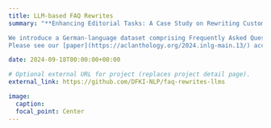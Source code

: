 ```yaml
---
title: LLM-based FAQ Rewrites
summary: "**Enhancing Editorial Tasks: A Case Study on Rewriting Customer Help Page Contents Using Large Language Models**<br><br>

We introduce a German-language dataset comprising Frequently Asked Question-Answer pairs: raw FAQ drafts, their revisions by professional editors and LLM generated revisions. The data was used to investigate the use of large language models (LLMs) to enhance the editorial process of rewriting customer help pages. The corpus comprises 56 question-answer pairs addressing potential customer inquiries across various topics. For each FAQ pair, a raw input is provided by specialized departments, and a rewritten gold output is crafted by a professional editor of Deutsche Telekom. The final dataset also includes LLM generated FAQ-pairs.
Please see our [paper](https://aclanthology.org/2024.inlg-main.13/) accepted at INLG 20204, Tokyo, Japan. You can find the Github repo containing the dataset here [https://github.com/DFKI-NLP/faq-rewrites-llms](https://github.com/DFKI-NLP/faq-rewrites-llms)."

date: 2024-09-18T00:00:00+00:00

# Optional external URL for project (replaces project detail page).
external_link: https://github.com/DFKI-NLP/faq-rewrites-llms 

image:
  caption: 
  focal_point: Center
---
```

